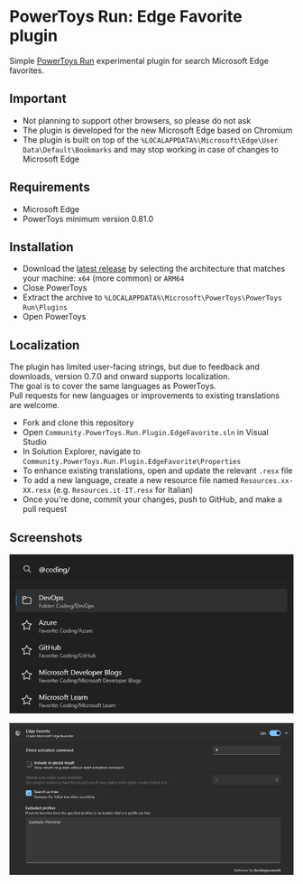 # PowerToys Run: Edge Favorite plugin

Simple [PowerToys Run](https://learn.microsoft.com/windows/powertoys/run) experimental plugin for search Microsoft Edge favorites.

## Important

- Not planning to support other browsers, so please do not ask
- The plugin is developed for the new Microsoft Edge based on Chromium
- The plugin is built on top of the `%LOCALAPPDATA%\Microsoft\Edge\User Data\Default\Bookmarks` and may stop working in case of changes to Microsoft Edge

## Requirements

- Microsoft Edge
- PowerToys minimum version 0.81.0

## Installation

- Download the [latest release](https://github.com/davidegiacometti/PowerToys-Run-EdgeFavorite/releases/) by selecting the architecture that matches your machine: `x64` (more common) or `ARM64`
- Close PowerToys
- Extract the archive to `%LOCALAPPDATA%\Microsoft\PowerToys\PowerToys Run\Plugins`
- Open PowerToys

## Localization

The plugin has limited user-facing strings, but due to feedback and downloads, version 0.7.0 and onward supports localization.  
The goal is to cover the same languages as PowerToys.  
Pull requests for new languages or improvements to existing translations are welcome.

- Fork and clone this repository
- Open `Community.PowerToys.Run.Plugin.EdgeFavorite.sln` in Visual Studio
- In Solution Explorer, navigate to `Community.PowerToys.Run.Plugin.EdgeFavorite\Properties`
- To enhance existing translations, open and update the relevant `.resx` file
- To add a new language, create a new resource file named `Resources.xx-XX.resx` (e.g. `Resources.it-IT.resx` for Italian)
- Once you're done, commit your changes, push to GitHub, and make a pull request

## Screenshots

![Search](./images/Search.png)

![Plugin Manager](./images/PluginManager.png)
